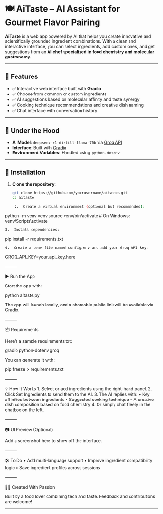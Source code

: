# 🍽️ AiTaste – AI Assistant for Gourmet Flavor Pairing

**AiTaste** is a web app powered by AI that helps you create innovative and scientifically grounded ingredient combinations. With a clean and interactive interface, you can select ingredients, add custom ones, and get suggestions from an **AI chef specialized in food chemistry and molecular gastronomy**.

---

## 🚀 Features

- ✅ Interactive web interface built with **Gradio**
- ✅ Choose from common or custom ingredients
- ✅ AI suggestions based on molecular affinity and taste synergy
- ✅ Cooking technique recommendations and creative dish naming
- ✅ Chat interface with conversation history

---

## 🧠 Under the Hood

- **AI Model**: `deepseek-r1-distill-llama-70b` via [Groq API](https://groq.com/)
- **Interface**: Built with [Gradio](https://www.gradio.app/)
- **Environment Variables**: Handled using `python-dotenv`

---

## 🔧 Installation

1. **Clone the repository**:

   ```bash
   git clone https://github.com/yourusername/aitaste.git
   cd aitaste

	2.	Create a virtual environment (optional but recommended):

python -m venv venv
source venv/bin/activate  # On Windows: venv\Scripts\activate


	3.	Install dependencies:

pip install -r requirements.txt


	4.	Create a .env file named config.env and add your Groq API key:

GROQ_API_KEY=your_api_key_here



⸻

▶️ Run the App

Start the app with:

python aitaste.py

The app will launch locally, and a shareable public link will be available via Gradio.

⸻

📦 Requirements

Here’s a sample requirements.txt:

gradio
python-dotenv
groq

You can generate it with:

pip freeze > requirements.txt



⸻

💡 How It Works
	1.	Select or add ingredients using the right-hand panel.
	2.	Click Set Ingredients to send them to the AI.
	3.	The AI replies with:
	•	Key affinities between ingredients
	•	Suggested cooking technique
	•	A creative dish composition based on food chemistry
	4.	Or simply chat freely in the chatbox on the left.

⸻

📷 UI Preview (Optional)

Add a screenshot here to show off the interface.

⸻

🛠️ To Do
	•	Add multi-language support
	•	Improve ingredient compatibility logic
	•	Save ingredient profiles across sessions

⸻

🧑‍🍳 Created With Passion

Built by a food lover combining tech and taste. Feedback and contributions are welcome!

---
